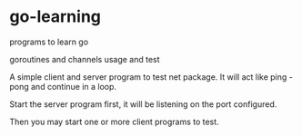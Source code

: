 # go-learning
programs to learn go

goroutines and channels usage and test

A simple client and server program to test net package. It will act like ping - pong and continue in a loop.

Start the server program first, it will be listening on the port configured.

Then you may start one or more client programs to test.



